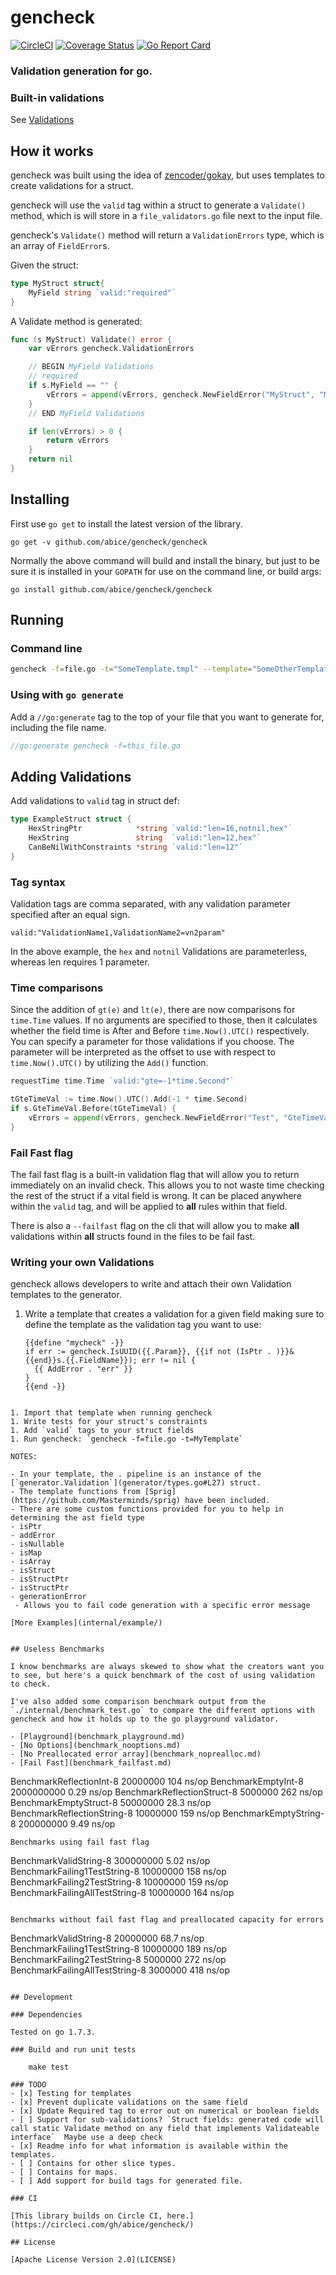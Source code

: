 # gencheck
[![CircleCI](https://circleci.com/gh/abice/gencheck.svg?style=svg&circle-token=db146e1d9c8d935d7bd05ac879f818801c432ea4)](https://circleci.com/gh/abice/gencheck)
[![Coverage Status](https://coveralls.io/repos/github/abice/gencheck/badge.svg)](https://coveralls.io/github/abice/gencheck)
[![Go Report Card](https://goreportcard.com/badge/github.com/abice/gencheck)](https://goreportcard.com/report/github.com/abice/gencheck)

### Validation generation for go.

### Built-in validations
See [Validations](validations.md)

## How it works
gencheck was built using the idea of [zencoder/gokay](https://github.com/zencoder/gokay), but uses templates to create validations for a struct.

gencheck will use the `valid` tag within a struct to generate a `Validate()` method, which is will store in a `file_validators.go` file
next to the input file.

gencheck's `Validate()` method will return a `ValidationErrors` type, which is an array of `FieldError`s.

Given the struct:

```go
type MyStruct struct{
	MyField string `valid:"required"`
}
```
A Validate method is generated:

```go
func (s MyStruct) Validate() error {
	var vErrors gencheck.ValidationErrors

	// BEGIN MyField Validations
	// required
	if s.MyField == "" {
		vErrors = append(vErrors, gencheck.NewFieldError("MyStruct", "MyField", "required", errors.New("is required")))
	}
	// END MyField Validations

	if len(vErrors) > 0 {
		return vErrors
	}
	return nil
}
```

## Installing

First use `go get` to install the latest version of the library.

`go get -v github.com/abice/gencheck/gencheck`

Normally the above command will build and install the binary, but just to be sure it is installed in your `GOPATH` for use on the command line, or build args:

`go install github.com/abice/gencheck/gencheck`

## Running
### Command line
```sh
gencheck -f=file.go -t="SomeTemplate.tmpl" --template="SomeOtherTemplate.tmpl" -d="some/dir" --template-dir="some/dir/that/has/templates"
```

### Using with `go generate`
Add a `//go:generate` tag to the top of your file that you want to generate for, including the file name.

```go
//go:generate gencheck -f=this_file.go
```

## Adding Validations
Add validations to `valid` tag in struct def:

```go
type ExampleStruct struct {
	HexStringPtr            *string `valid:"len=16,notnil,hex"`
	HexString               string  `valid:"len=12,hex"`
	CanBeNilWithConstraints *string `valid:"len=12"`
}
```


### Tag syntax
Validation tags are comma separated, with any validation parameter specified after an equal sign.

`valid:"ValidationName1,ValidationName2=vn2param"`

In the above example, the `hex` and `notnil` Validations are parameterless, whereas len requires 1 parameter.


### Time comparisons
Since the addition of `gt(e)` and `lt(e)`, there are now comparisons for `time.Time` values.  If no arguments are specified to those, then it calculates whether the
field time is After and Before `time.Now().UTC()` respectively.  You can specify a parameter for those validations if you choose.  The parameter will be interpreted as
the offset to use with respect to `time.Now().UTC()` by utilizing the `Add()` function.

```go
requestTime time.Time `valid:"gte=-1*time.Second"`
```

```go
tGteTimeVal := time.Now().UTC().Add(-1 * time.Second)
if s.GteTimeVal.Before(tGteTimeVal) {
	vErrors = append(vErrors, gencheck.NewFieldError("Test", "GteTimeVal", "gte", fmt.Errorf("is before %s", tGteTimeVal)))
}
```

### Fail Fast flag
The fail fast flag is a built-in validation flag that will allow you to return immediately on an invalid check.  This allows you to not waste time checking the rest of the struct if a vital field is wrong.  It can be placed anywhere within the `valid` tag, and will be applied to **all** rules within that field.

There is also a `--failfast` flag on the cli that will allow you to make **all** validations within **all** structs found in the files to be fail fast.

### Writing your own Validations
gencheck allows developers to write and attach their own Validation templates to the generator.

1. Write a template that creates a validation for a given field making sure to define the template as the validation tag you want to use:

	```gotemplate
	{{define "mycheck" -}}
	if err := gencheck.IsUUID({{.Param}}, {{if not (IsPtr . )}}&{{end}}s.{{.FieldName}}); err != nil {
	  {{ AddError . "err" }}
	}
	{{end -}}
  ```

1. Import that template when running gencheck
1. Write tests for your struct's constraints
1. Add `valid` tags to your struct fields
1. Run gencheck: `gencheck -f=file.go -t=MyTemplate`

NOTES:

- In your template, the . pipeline is an instance of the [`generator.Validation`](generator/types.go#L27) struct.
- The template functions from [Sprig](https://github.com/Masterminds/sprig) have been included.
- There are some custom functions provided for you to help in determining the ast field type
 - isPtr
 - addError
 - isNullable
 - isMap
 - isArray
 - isStruct
 - isStructPtr
 - isStructPtr
 - generationError
   - Allows you to fail code generation with a specific error message

[More Examples](internal/example/)


## Useless Benchmarks

I know benchmarks are always skewed to show what the creators want you to see, but here's a quick benchmark of the cost of using validation to check.

I've also added some comparison benchmark output from the `./internal/benchmark_test.go` to compare the different options with gencheck and how it holds up to the go playground validator.

 - [Playground](benchmark_playground.md)
 - [No Options](benchmark_nooptions.md)
 - [No Preallocated error array](benchmark_noprealloc.md)
 - [Fail Fast](benchmark_failfast.md)

```
BenchmarkReflectionInt-8      	20000000	       104 ns/op
BenchmarkEmptyInt-8           	2000000000	         0.29 ns/op
BenchmarkReflectionStruct-8   	 5000000	       262 ns/op
BenchmarkEmptyStruct-8        	50000000	        28.3 ns/op
BenchmarkReflectionString-8   	10000000	       159 ns/op
BenchmarkEmptyString-8        	200000000	         9.49 ns/op

```
Benchmarks using fail fast flag
```
BenchmarkValidString-8            	300000000	         5.02 ns/op
BenchmarkFailing1TestString-8     	10000000	       158 ns/op
BenchmarkFailing2TestString-8     	10000000	       159 ns/op
BenchmarkFailingAllTestString-8   	10000000	       164 ns/op
```

Benchmarks without fail fast flag and preallocated capacity for errors
```
BenchmarkValidString-8            	20000000	        68.7 ns/op
BenchmarkFailing1TestString-8     	10000000	       189 ns/op
BenchmarkFailing2TestString-8     	 5000000	       272 ns/op
BenchmarkFailingAllTestString-8   	 3000000	       418 ns/op
```

## Development

### Dependencies

Tested on go 1.7.3.

### Build and run unit tests

    make test

### TODO
- [x] Testing for templates
- [x] Prevent duplicate validations on the same field
- [x] Update Required tag to error out on numerical or boolean fields
- [ ] Support for sub-validations? `Struct fields: generated code will call static Validate method on any field that implements Validateable interface`  Maybe use a deep check
- [x] Readme info for what information is available within the templates.
- [ ] Contains for other slice types.
- [ ] Contains for maps.
- [ ] Add support for build tags for generated file.

### CI

[This library builds on Circle CI, here.](https://circleci.com/gh/abice/gencheck/)

## License

[Apache License Version 2.0](LICENSE)
